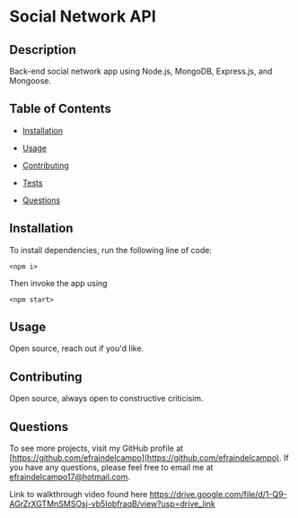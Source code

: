 # Social Network API

## Description

Back-end social network app using Node.js, MongoDB, Express.js, and Mongoose.

## Table of Contents

- [Installation](#installation)
- [Usage](#usage)

- [Contributing](#contributing)
- [Tests](#tests)
- [Questions](#questions)

## Installation

To install dependencies, run the following line of code:

```
<npm i>
```

Then invoke the app using

```
<npm start>
```

## Usage

Open source, reach out if you'd like.

## Contributing

Open source, always open to constructive criticisim.

## Questions

To see more projects, visit my GitHub profile at [https://github.com/efraindelcampo](https://github.com/efraindelcampo).
If you have any questions, please feel free to email me at efraindelcampo17@hotmail.com.

Link to walkthrough video found here <https://drive.google.com/file/d/1-Q9-AGrZrXGTMnSMSOsj-vb5IobfraqB/view?usp=drive_link>
